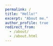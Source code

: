 ```yaml
---
permalink: /
title: "Hello!"
excerpt: "About me."
author_profile: true
redirect_from: 
  - /about/
  - /about.html
---
```

